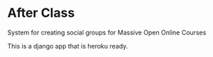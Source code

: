 After Class
===========

System for creating social groups for Massive Open Online Courses


This is a django app that is heroku ready.
